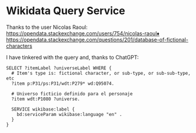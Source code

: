 
# Wikidata Query Service
Thanks to the user Nicolas Raoul: 
https://opendata.stackexchange.com/users/754/nicolas-raoul♦
https://opendata.stackexchange.com/questions/201/database-of-fictional-characters

I have tinkered with the query and, thanks to ChatGPT:
```
SELECT ?itemLabel ?universeLabel WHERE {
  # Item's type is: fictional character, or sub-type, or sub-sub-type, etc
  ?item p:P31/ps:P31/wdt:P279* wd:Q95074.
  
  # Universo ficticio definido para el personaje
  ?item wdt:P1080 ?universe.

  SERVICE wikibase:label {
    bd:serviceParam wikibase:language "en" .
  }
}
```
